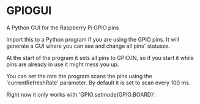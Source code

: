 # GPIOGUI
A Python GUI for the Raspberry Pi GPIO pins

Import this to a Python program if you are using the GPIO pins. It will generate a GUI where you can see and change all pins' statuses. 

At the start of the program it sets all pins to GPIO.IN, so if you start it while pins are already in use it might mess you up.

You can set the rate the program scans the pins using the 'currentRefreshRate' parameter. By default it is set to scan every 100 ms.

Right now it only works with 'GPIO.setmode(GPIO.BOARD)'. 
